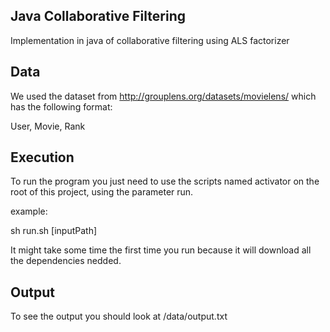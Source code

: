 ## Java Collaborative Filtering

Implementation in java of collaborative filtering using ALS factorizer

## Data 

We used the dataset from http://grouplens.org/datasets/movielens/ which has the following format:

User, Movie, Rank


## Execution

To run the program you just need to use the scripts named activator on the root of this project,
using the parameter run.

example:

sh run.sh [inputPath]

It might take some time the first time you run because it will download all the dependencies nedded.

## Output

To see the output you should look at /data/output.txt